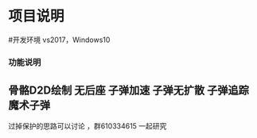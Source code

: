 项目说明
===================================
#开发环境 vs2017，Windows10
### 功能说明
骨骼D2D绘制 无后座 子弹加速 子弹无扩散 子弹追踪 魔术子弹
-----------------------------------
过掉保护的思路可以讨论 ，群610334615  一起研究   